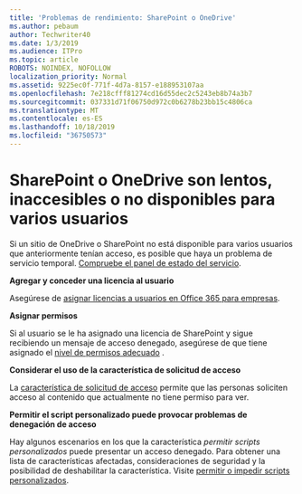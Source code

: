 ```yaml
---
title: 'Problemas de rendimiento: SharePoint o OneDrive'
ms.author: pebaum
author: Techwriter40
ms.date: 1/3/2019
ms.audience: ITPro
ms.topic: article
ROBOTS: NOINDEX, NOFOLLOW
localization_priority: Normal
ms.assetid: 9225ec0f-771f-4d7a-8157-e188953107aa
ms.openlocfilehash: 7e218cfff81274cd16d55dec2c5243eb8b74a3b7
ms.sourcegitcommit: 037331d71f06750d972c0b6278b23bb15c4806ca
ms.translationtype: MT
ms.contentlocale: es-ES
ms.lasthandoff: 10/18/2019
ms.locfileid: "36750573"
---
```

# <a name="sharepoint-or-onedrive-slow-inaccessible-or-unavailable-for-multiple-users"></a>SharePoint o OneDrive son lentos, inaccesibles o no disponibles para varios usuarios

Si un sitio de OneDrive o SharePoint no está disponible para varios usuarios que anteriormente tenían acceso, es posible que haya un problema de servicio temporal. [Compruebe el panel de estado del servicio](https://portal.office.com/adminportal/home#/servicehealth).

**Agregar y conceder una licencia al usuario**

Asegúrese de [asignar licencias a usuarios en Office 365 para empresas](https://docs.microsoft.com/office365/admin/subscriptions-and-billing/assign-licenses-to-users?view=o365-worldwide&amp;tabs=One).


**Asignar permisos**

Si al usuario se le ha asignado una licencia de SharePoint y sigue recibiendo un mensaje de acceso denegado, asegúrese de que tiene asignado el [nivel de permisos adecuado](https://docs.microsoft.com/sharepoint/understanding-permission-levels) .

**Considerar el uso de la característica de solicitud de acceso**

La [característica de solicitud de acceso](https://support.office.com/article/Set-up-and-manage-access-requests-94B26E0B-2822-49D4-929A-8455698654B3) permite que las personas soliciten acceso al contenido que actualmente no tiene permiso para ver.

**Permitir el script personalizado puede provocar problemas de denegación de acceso**

Hay algunos escenarios en los que la característica *permitir scripts personalizados* puede presentar un acceso denegado. Para obtener una lista de características afectadas, consideraciones de seguridad y la posibilidad de deshabilitar la característica. Visite [permitir o impedir scripts personalizados](https://docs.microsoft.com/sharepoint/allow-or-prevent-custom-script).

